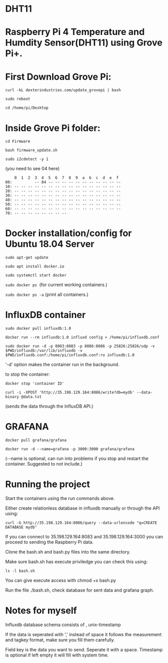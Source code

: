 # DHT11

# Raspberry Pi 4 Temperature and Humdity Sensor(DHT11) using Grove Pi+.

# First Download Grove Pi:

```curl -kL dexterindustries.com/update_grovepi | bash```

```sudo reboot```

```cd /home/pi/Desktop```


# Inside Grove Pi folder:

```cd Firmware```

```bash firmware_update.sh```

```sudo i2cdetect -y 1```

(you need to see 04 here)
```
    0  1  2  3  4  5  6  7  8  9  a  b  c  d  e  f
00:          -- 04 -- -- -- -- -- -- -- -- -- -- -- 
10: -- -- -- -- -- -- -- -- -- -- -- -- -- -- -- -- 
20: -- -- -- -- -- -- -- -- -- -- -- -- -- -- -- -- 
30: -- -- -- -- -- -- -- -- -- -- -- -- -- -- -- -- 
40: -- -- -- -- -- -- -- -- -- -- -- -- -- -- -- -- 
50: -- -- -- -- -- -- -- -- -- -- -- -- -- -- -- -- 
60: -- -- -- -- -- -- -- -- -- -- -- -- -- -- -- -- 
70: -- -- -- -- -- -- -- -- 
```

# Docker installation/config for Ubuntu 18.04 Server 

```sudo apt-get update```

```sudo apt install docker.io```

```sudo systemctl start docker```

```sudo docker ps ```(for current working containers.)

```sudo docker ps -a``` (print all containers.)

# InfluxDB container

```sudo docker pull influxdb:1.0```

```docker run --rm influxdb:1.0 influxd config > /home/pi/influxdb.conf```

```sudo docker run -d -p 8083:8083 -p 8086:8086 -p 25826:25826/udp -v $PWD/influxdb:/var/lib/influxdb -v $PWD/influxdb.conf:/home/pi/influxdb.conf:ro influxdb:1.0 ```

'-d' option makes the container run in the background.

to stop the container:

```docker stop 'container ID' ```

``` curl -i -XPOST 'http://35.198.129.164:8086/write?db=mydb' --data-binary @data.txt ```

(sends the data through the InfluxDB API.)


# GRAFANA

```docker pull grafana/grafana```

```docker run -d --name=grafana -p 3000:3000 grafana/grafana ```

(--name is optional, can run into problems if you stop and restart the container. Suggested to not include.)

# Running the project

Start the containers using the run commands above.

Either create relationless database in influxdb manually or through the API using:

```curl -G http://35.198.129.164:8086/query --data-urlencode "q=CREATE DATABASE mydb"```

If you can connect to 35.198.129.164:8083 and 35.198.129.164:3000 you can proceed to sending the Raspberry Pi data.

Clone the bash.sh and bash.py files into the same directory.

Make sure bash.sh has execute priviledge you can check this using:

```ls -l bash.sh```

You can give execute access with chmod +x bash.py

Run the file ./bash.sh, check database for sent data and grafana graph.

# Notes for myself

Influxdb database schema consists of <measurement>,<tag-key><tag-value> <field-key><field-value> unix-timestamp

If the data is seperated with ',' instead of space it follows the measurement and tagkey format, make sure you fill them carefully. 

Field key is the data you want to send. Seperate it with a space. Timestamp is optional if left empty it will fill with system time.




